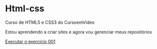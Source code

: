 # Html-css
 Curso de HTML5 e CSS3 do CursoemVideo

Estou aprendendo a criar sites e agora vou gerenciar meus repositórios

<a href="https://renan-barbosa.github.io/Html-css/Exercicios/Ex001/">Executar o exercício 001</a>